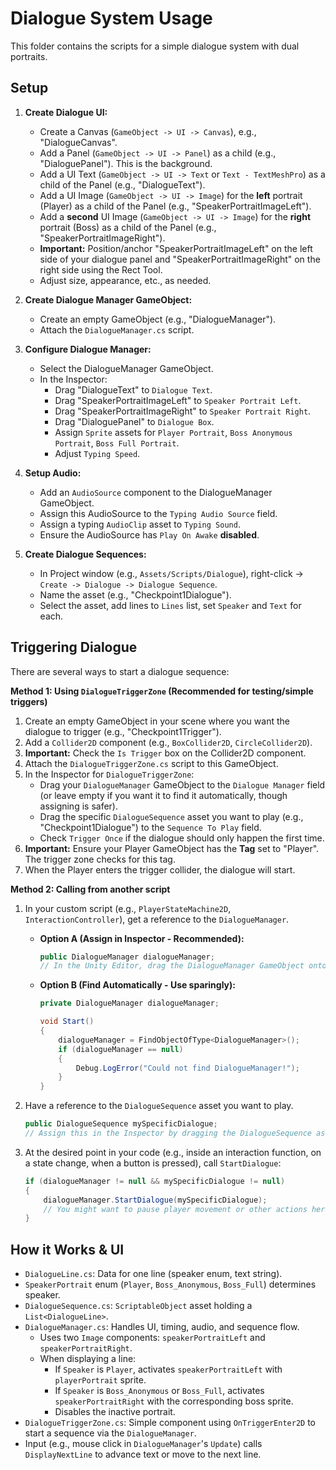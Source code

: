 # Dialogue System Usage

This folder contains the scripts for a simple dialogue system with dual portraits.

## Setup

1.  **Create Dialogue UI:**
    *   Create a Canvas (`GameObject -> UI -> Canvas`), e.g., "DialogueCanvas".
    *   Add a Panel (`GameObject -> UI -> Panel`) as a child (e.g., "DialoguePanel"). This is the background.
    *   Add a UI Text (`GameObject -> UI -> Text` or `Text - TextMeshPro`) as a child of the Panel (e.g., "DialogueText").
    *   Add a UI Image (`GameObject -> UI -> Image`) for the **left** portrait (Player) as a child of the Panel (e.g., "SpeakerPortraitImageLeft").
    *   Add a **second** UI Image (`GameObject -> UI -> Image`) for the **right** portrait (Boss) as a child of the Panel (e.g., "SpeakerPortraitImageRight").
    *   **Important:** Position/anchor "SpeakerPortraitImageLeft" on the left side of your dialogue panel and "SpeakerPortraitImageRight" on the right side using the Rect Tool.
    *   Adjust size, appearance, etc., as needed.

2.  **Create Dialogue Manager GameObject:**
    *   Create an empty GameObject (e.g., "DialogueManager").
    *   Attach the `DialogueManager.cs` script.

3.  **Configure Dialogue Manager:**
    *   Select the DialogueManager GameObject.
    *   In the Inspector:
        *   Drag "DialogueText" to `Dialogue Text`.
        *   Drag "SpeakerPortraitImageLeft" to `Speaker Portrait Left`.
        *   Drag "SpeakerPortraitImageRight" to `Speaker Portrait Right`.
        *   Drag "DialoguePanel" to `Dialogue Box`.
        *   Assign `Sprite` assets for `Player Portrait`, `Boss Anonymous Portrait`, `Boss Full Portrait`.
        *   Adjust `Typing Speed`.

4.  **Setup Audio:**
    *   Add an `AudioSource` component to the DialogueManager GameObject.
    *   Assign this AudioSource to the `Typing Audio Source` field.
    *   Assign a typing `AudioClip` asset to `Typing Sound`.
    *   Ensure the AudioSource has `Play On Awake` **disabled**.

5.  **Create Dialogue Sequences:**
    *   In Project window (e.g., `Assets/Scripts/Dialogue`), right-click -> `Create -> Dialogue -> Dialogue Sequence`.
    *   Name the asset (e.g., "Checkpoint1Dialogue").
    *   Select the asset, add lines to `Lines` list, set `Speaker` and `Text` for each.

## Triggering Dialogue

There are several ways to start a dialogue sequence:

**Method 1: Using `DialogueTriggerZone` (Recommended for testing/simple triggers)**

1.  Create an empty GameObject in your scene where you want the dialogue to trigger (e.g., "Checkpoint1Trigger").
2.  Add a `Collider2D` component (e.g., `BoxCollider2D`, `CircleCollider2D`).
3.  **Important:** Check the `Is Trigger` box on the Collider2D component.
4.  Attach the `DialogueTriggerZone.cs` script to this GameObject.
5.  In the Inspector for `DialogueTriggerZone`:
    *   Drag your `DialogueManager` GameObject to the `Dialogue Manager` field (or leave empty if you want it to find it automatically, though assigning is safer).
    *   Drag the specific `DialogueSequence` asset you want to play (e.g., "Checkpoint1Dialogue") to the `Sequence To Play` field.
    *   Check `Trigger Once` if the dialogue should only happen the first time.
6.  **Important:** Ensure your Player GameObject has the **Tag** set to "Player". The trigger zone checks for this tag.
7.  When the Player enters the trigger collider, the dialogue will start.

**Method 2: Calling from another script**

1.  In your custom script (e.g., `PlayerStateMachine2D`, `InteractionController`), get a reference to the `DialogueManager`.
    *   **Option A (Assign in Inspector - Recommended):**
        ```csharp
        public DialogueManager dialogueManager;
        // In the Unity Editor, drag the DialogueManager GameObject onto this field.
        ```
    *   **Option B (Find Automatically - Use sparingly):**
        ```csharp
        private DialogueManager dialogueManager;

        void Start()
        {
            dialogueManager = FindObjectOfType<DialogueManager>();
            if (dialogueManager == null) 
            {
                Debug.LogError("Could not find DialogueManager!"); 
            }
        }
        ```

2.  Have a reference to the `DialogueSequence` asset you want to play.
    ```csharp
    public DialogueSequence mySpecificDialogue;
    // Assign this in the Inspector by dragging the DialogueSequence asset.
    ```

3.  At the desired point in your code (e.g., inside an interaction function, on a state change, when a button is pressed), call `StartDialogue`:
    ```csharp
    if (dialogueManager != null && mySpecificDialogue != null)
    {
        dialogueManager.StartDialogue(mySpecificDialogue);
        // You might want to pause player movement or other actions here
    }
    ```

## How it Works & UI

*   `DialogueLine.cs`: Data for one line (speaker enum, text string).
*   `SpeakerPortrait` enum (`Player`, `Boss_Anonymous`, `Boss_Full`) determines speaker.
*   `DialogueSequence.cs`: `ScriptableObject` asset holding a `List<DialogueLine>`.
*   `DialogueManager.cs`: Handles UI, timing, audio, and sequence flow.
    *   Uses two `Image` components: `speakerPortraitLeft` and `speakerPortraitRight`.
    *   When displaying a line:
        *   If `Speaker` is `Player`, activates `speakerPortraitLeft` with `playerPortrait` sprite.
        *   If `Speaker` is `Boss_Anonymous` or `Boss_Full`, activates `speakerPortraitRight` with the corresponding boss sprite.
        *   Disables the inactive portrait.
*   `DialogueTriggerZone.cs`: Simple component using `OnTriggerEnter2D` to start a sequence via the `DialogueManager`.
*   Input (e.g., mouse click in `DialogueManager`'s `Update`) calls `DisplayNextLine` to advance text or move to the next line. 